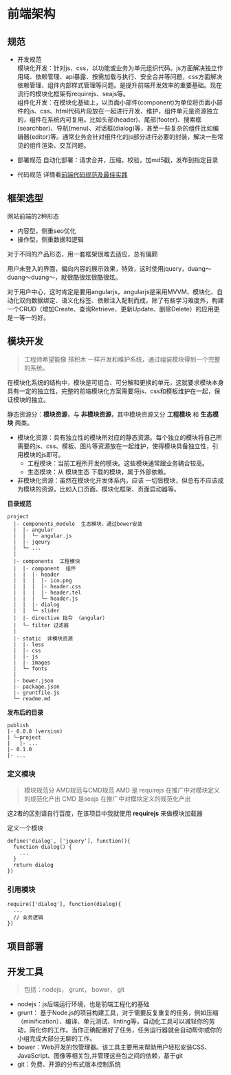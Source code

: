 # 前端架构

## 规范

* 开发规范     
  模块化开发：针对js、css，以功能或业务为单元组织代码。js方面解决独立作用域、依赖管理、api暴露、按需加载与执行、安全合并等问题，css方面解决依赖管理、组件内部样式管理等问题。是提升前端开发效率的重要基础。现在流行的模块化框架有requirejs、seajs等。    
  组件化开发：在模块化基础上，以页面小部件(component)为单位将页面小部件的js、css、html代码片段放在一起进行开发、维护，组件单元是资源独立的，组件在系统内可复用。比如头部(header)、尾部(footer)、搜索框(searchbar)、导航(menu)、对话框(dialog)等，甚至一些复杂的组件比如编辑器(editor)等。通常业务会针对组件化的js部分进行必要的封装，解决一些常见的组件渲染、交互问题。

* 部署规范
  自动化部署：请求合并，压缩，校验，加md5戳，发布到指定目录

* 代码规范
  详情看[前端代码规范及最佳实践](url=http://coderlmn.github.io/code-standards/?utm_source=tuicool)


## 框架选型

网站前端的2种形态

  * 内容型，侧重seo优化
  * 操作型，侧重数据和逻辑

对于不同的产品形态，用一套框架很难去适应，总有偏颇

用户未登入的界面，偏向内容的展示效果，特效，这时使用jquery，duang～duang～duang～，就很酷很炫很酷很炫。

对于用户中心，这时肯定是要用angularjs，angularjs是采用MVVM、模块化、自动化双向数据绑定、语义化标签、依赖注入配制而成，除了有些学习难度外，构建一个CRUD（增加Create、查询Retrieve、更新Update、删除Delete）的应用更是一等一的好。


## 模块开发

> 工程师希望能像 搭积木 一样开发和维护系统，通过组装模块得到一个完整的系统。

在模块化系统的结构中，模块是可组合、可分解和更换的单元，这就要求模块本身具有一定的独立性，完整的前端模块化方案需要将js、css和模板维护在一起，保证模块的独立。

静态资源分：**模块资源**，与 **非模块资源**，其中模块资源又分 **工程模块** 和 **生态模块** 两类。

+ 模块化资源：具有独立性的模块所对应的静态资源。每个独立的模块将自己所需要的js、css、模板、图片等资源放在一起维护，使得模块具备独立性，引用模块的js即可。
  - 工程模块：当前工程所开发的模块。这些模块通常跟业务耦合较高。
  - 生态模块：从 模块生态 下载的模块，属于外部依赖。
+ 非模块化资源：虽然在模块化开发体系内，应该 一切皆模块，但总有不应该成为模块的资源，比如入口页面、模块化框架、页面启动器等。

**目录规范** 

      
    project    
      |- components_module  生态模块，通过bower安装        
      |  |- angular    
      |  |  └─ angular.js  
      |  |- jqeury  
      |  └─ ...   
      |  
      |- components  工程模块  
      |  |- component  组件  
      |  |  |- header  
      |  |  |  |- ico.png   
      |  |  |  |- header.css  
      |  |  |  |- header.tel  
      |  |  |  └─ header.js   
      |  |  |- dialog  
      |  |  └─ slider  
      |  |- directive 指令 （angular）    
      |  └─ filter 过滤器  
      |  
      |- static  非模块资源  
      |  |- less  
      |  |- css  
      |  |- js  
      |  |- images  
      |  └─ fonts  
      |  
      |- bower.json  
      |- package.json  
      |- gruntfile.js  
      └─ readme.md  


**发布后的目录**

      
    publish
    |- 0.0.0 (version)
    | └─project 
    |   |- ...
    |- 0.1.0
    |- ...


 
### 定义模块

> 模块规范分 AMD规范与CMD规范
> AMD 是 requirejs 在推广中对模块定义的规范化产出
> CMD 是seajs 在推广中对模块定义的规范化产出

这2者的区别请自行百度，在该项目中我就使用 **requirejs** 来做模块加载器

定义一个模块

      
    define('dialog', ['jquery'], function(){
      function dialog() {
        ...
      }    
      return dialog    
    })
    

### 引用模块
    
    require(['dialog'], function(dialog){
      ...
      // 业务逻辑
    })
    


## 项目部署

> 

## 开发工具

> 包括：nodejs， grunt， bower， git

* nodejs：js后端运行环境，也是前端工程化的基础
* grunt： 基于Node.js的项目构建工具，对于需要反复重复的任务，例如压缩（minification）、编译、单元测试、linting等，自动化工具可以减轻你的劳动，简化你的工作。当你正确配置好了任务，任务运行器就会自动帮你或你的小组完成大部分无聊的工作。
* bower：Web开发的包管理器。该工具主要用来帮助用户轻松安装CSS、JavaScript、图像等相关包,并管理这些包之间的依赖，基于git
* git：免费、开源的分布式版本控制系统